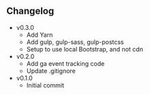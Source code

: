 ## Changelog

- v0.3.0
  - Add Yarn
  - Add gulp, gulp-sass, gulp-postcss
  - Setup to use local Bootstrap, and not cdn
- v0.2.0
  - Add ga event tracking code
  - Update .gitignore
- v0.1.0
  - Initial commit
